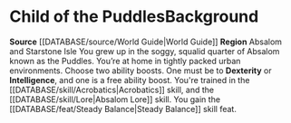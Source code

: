 ﻿---
id: '54'
name: Child of the Puddles
source: '[[DATABASE/source/World Guide|World Guide]]'
subcategory: regional

---
# Child of the Puddles<span class="item-type">Background</span>

**Source** [[DATABASE/source/World Guide|World Guide]] 
**Region** Absalom and Starstone Isle
You grew up in the soggy, squalid quarter of Absalom known as the Puddles. You’re at home in tightly packed urban environments.
Choose two ability boosts. One must be to **Dexterity** or **Intelligence**, and one is a free ability boost.
You're trained in the [[DATABASE/skill/Acrobatics|Acrobatics]] skill, and the [[DATABASE/skill/Lore|Absalom Lore]] skill. You gain the [[DATABASE/feat/Steady Balance|Steady Balance]] skill feat.